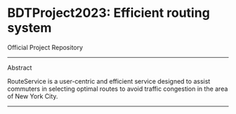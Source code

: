 # BDTProject2023: Efficient routing system
Official Project Repository


---

Abstract

RouteService is a user-centric and efficient service designed to assist commuters in selecting optimal routes to avoid traffic congestion in the area of New York City.

---
